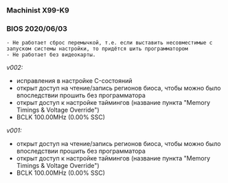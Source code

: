 ### Machinist X99-K9
### BIOS 2020/06/03

    - Не работает сброс перемычкой, т.е. если выставить несовместимые с запуском системы настройки, то придётся шить программатором
    - Не работает без видеокарты.

*v002:*
* исправления в настройке C-состояний
* открыт доступ на чтение/запись регионов биоса, чтобы можно было впоследствии прошить без программатора
* открыт доступ к настройке таймингов (название пункта "Memory Timings & Voltage Override")
* BCLK 100.00MHz (0.00% SSC)

*v001:*
* открыт доступ на чтение/запись регионов биоса, чтобы можно было впоследствии прошить без программатора
* открыт доступ к настройке таймингов (название пункта "Memory Timings & Voltage Override")
* BCLK 100.00MHz (0.00% SSC)
